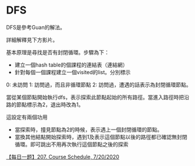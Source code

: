 # DFS 

DFS是參考Guan的解法。

詳細解釋見下方影片。

基本原理是尋找是否有封閉循環。步驟為下：
- 建立一個hash table的個課程的連結表（連結網）
- 針對每個一個課程建立一個visited的list。分別標示

0: 未訪問
1: 訪問過，而且非循環節點
2: 訪問過，遭遇的話表示為封閉循環節點。

當從某個節點開始執行dfs，表示探索此節點起始的所有路徑。當進入路徑時把沿路的節點標示為2，退出時改為1。

這設定有兩個功用
- 當探索時，撞見節點為2的時候，表示遇上一個封閉循環的節點。
- 當換其他結點開始探索時，遇到1及表示這個節點以後的路徑都已確認無封閉循環。即可跳出不用再次執行這個節點之後的探索


[【每日一题】207. Course Schedule, 7/20/2020](https://www.youtube.com/watch?v=5fntVoXeW_A)
